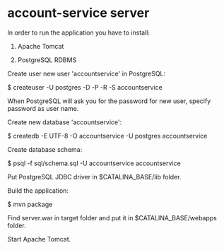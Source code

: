 account-service server
======================

In order to run the application you have to install:

1) Apache Tomcat

2) PostgreSQL RDBMS

Create user new user 'accountservice' in PostgreSQL:

$ createuser -U postgres -D -P -R -S accountservice

When PostgreSQL will ask you for the password for new user, specify password as user name.

Create new database 'accountservice':

$ createdb -E UTF-8 -O accountservice -U postgres accountservice

Create database schema:

$ psql -f sql/schema.sql -U accountservice accountservice

Put PostgreSQL JDBC driver in $CATALINA_BASE/lib folder.

Build the application:

$ mvn package

Find server.war in target folder and put it in $CATALINA_BASE/webapps folder.

Start Apache Tomcat.
